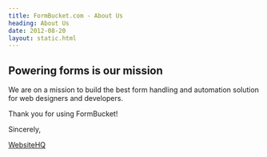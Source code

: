```yaml
---
title: FormBucket.com - About Us
heading: About Us
date: 2012-08-20
layout: static.html
---
```

## Powering forms is our mission

We are on a mission to build the best form handling and automation solution for web designers
and developers.

Thank you for using FormBucket!

Sincerely,

[WebsiteHQ](https://www.websitehq.com)
